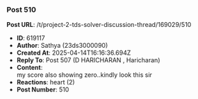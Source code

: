 ### Post 510
**Post URL**: /t/project-2-tds-solver-discussion-thread/169029/510
- **ID**: 619117
- **Author**: Sathya  (23ds3000090)
- **Created At**: 2025-04-14T16:16:36.694Z
- **Reply To**: Post 507 (D HARICHARAN , Haricharan)
- **Content**:  
  my score also showing zero..kindly look this  sir
- **Reactions**: heart (2)
- **Post Number**: 510

